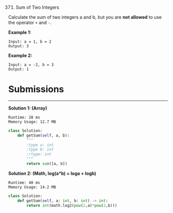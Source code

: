 371. Sum of Two Integers

Calculate the sum of two integers a and b, but you are **not allowed** to use the operator `+` and `-`.

**Example 1:**
```
Input: a = 1, b = 2
Output: 3
```

**Example 2:**
```
Input: a = -2, b = 3
Output: 1
```

# Submissions
---
**Solution 1: (Array)**
```
Runtime: 28 ms
Memory Usage: 12.7 MB
```
```python
class Solution:
    def getSum(self, a, b):
        """
        :type a: int
        :type b: int
        :rtype: int
        """
        return sum([a, b])
```

**Solution 2: (Math, log(a*b) = loga + logb)**
```
Runtime: 40 ms
Memory Usage: 14.2 MB
```
```python
class Solution:
    def getSum(self, a: int, b: int) -> int:
        return int(math.log2(pow(2,a)*pow(2,b)))
```
